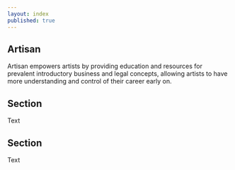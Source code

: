 ```yaml
---
layout: index
published: true
---
```


## Artisan

Artisan empowers artists by providing education and resources for prevalent introductory business and legal concepts, allowing artists to have more understanding and control of their career early on.

## Section

Text

## Section

Text


